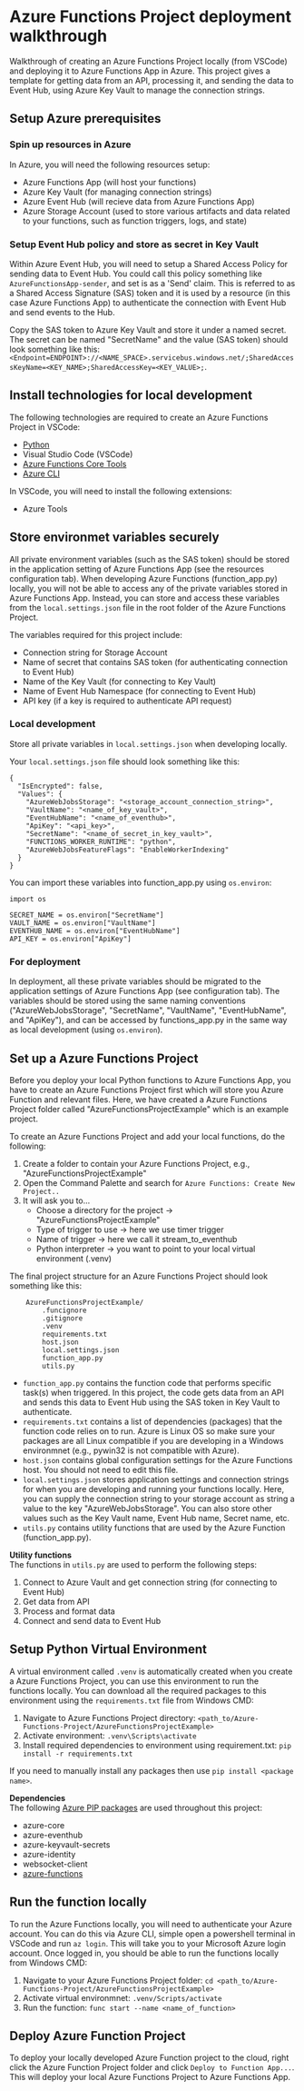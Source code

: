 # Azure Functions Project deployment walkthrough

Walkthrough of creating an Azure Functions Project locally (from VSCode) and deploying it to Azure Functions App in Azure. This project gives a template for getting data from an API, processing it, and sending the data to Event Hub, using Azure Key Vault to manage the connection strings.

## Setup Azure prerequisites

### Spin up resources in Azure
In Azure, you will need the following resources setup:
- Azure Functions App (will host your functions)
- Azure Key Vault (for managing connection strings)
- Azure Event Hub (will recieve data from Azure Functions App)
- Azure Storage Account (used to store various artifacts and data related to your functions, such as function triggers, logs, and state)

### Setup Event Hub policy and store as secret in Key Vault
Within Azure Event Hub, you will need to setup a Shared Access Policy for sending data to Event Hub. You could call this policy something like `AzureFunctionsApp-sender`, and set is as a 'Send' claim. This is referred to as a Shared Access Signature (SAS) token and it is used by a resource (in this case Azure Functions App) to authenticate the connection with Event Hub and send events to the Hub. 

Copy the SAS token to Azure Key Vault and store it under a named secret. The secret can be named "SecretName" and the value (SAS token) should look something like this: `<Endpoint=ENDPOINT>://<NAME_SPACE>.servicebus.windows.net/;SharedAccessKeyName=<KEY_NAME>;SharedAccessKey=<KEY_VALUE>;`.

## Install technologies for local development
The following technologies are required to create an Azure Functions Project in VSCode:
- [Python](https://www.python.org/)
- Visual Studio Code (VSCode)
- [Azure Functions Core Tools](https://github.com/Azure/azure-functions-core-tools#installing)
- [Azure CLI](https://learn.microsoft.com/en-us/cli/azure/)

In VSCode, you will need to install the following extensions:
- Azure Tools

## Store environmet variables securely

All private environment variables (such as the SAS token) should be stored in the application setting of Azure Functions App (see the resources configuration tab). When developing Azure Functions (function_app.py) locally, you will not be able to access any of the private variables stored in Azure Functions App. Instead, you can store and access these variables from the `local.settings.json` file in the root folder of the Azure Functions Project.

The variables required for this project include:
- Connection string for Storage Account
- Name of secret that contains SAS token (for authenticating connection to Event Hub)
- Name of the Key Vault (for connecting to Key Vault)
- Name of Event Hub Namespace (for connecting to Event Hub)
- API key (if a key is required to authenticate API request)

### Local development
Store all private variables in `local.settings.json` when developing locally.

Your `local.settings.json` file should look something like this:
```
{
  "IsEncrypted": false,
  "Values": {
    "AzureWebJobsStorage": "<storage_account_connection_string>",
    "VaultName": "<name_of_key_vault>",
    "EventHubName": "<name_of_eventhub>",
    "ApiKey": "<api_key>",
    "SecretName": "<name_of_secret_in_key_vault>",
    "FUNCTIONS_WORKER_RUNTIME": "python",
    "AzureWebJobsFeatureFlags": "EnableWorkerIndexing"
  }
}
```

You can import these variables into function_app.py using `os.environ`:
```
import os

SECRET_NAME = os.environ["SecretName"]
VAULT_NAME = os.environ["VaultName"]
EVENTHUB_NAME = os.environ["EventHubName"]
API_KEY = os.environ["ApiKey"]
```

### For deployment
In deployment, all these private variables should be migrated to the application settings of Azure Functions App (see configuration tab). The variables should be stored using the same naming conventions ("AzureWebJobsStorage", "SecretName", "VaultName", "EventHubName", and "ApiKey"), and can be accessed by functions_app.py in the same way as local development (using `os.environ`).


## Set up a Azure Functions Project
Before you deploy your local Python functions to Azure Functions App, you have to create an Azure Functions Project first which will store you Azure Function and relevant files. Here, we have created a Azure Functions Project folder called "AzureFunctionsProjectExample" which is an example project.

To create an Azure Functions Project and add your local functions, do the following:
1. Create a folder to contain your Azure Functions Project, e.g., "AzureFunctionsProjectExample"
2. Open the Command Palette and search for `Azure Functions: Create New Project..`
3. It will ask you to...
    - Choose a directory for the project -> "AzureFunctionsProjectExample"
    - Type of trigger to use -> here we use timer trigger
    - Name of trigger -> here we call it stream_to_eventhub
    - Python interpreter -> you want to point to your local virtual environment (.venv)

The final project structure for an Azure Functions Project should look something like this:
```
    AzureFunctionsProjectExample/
        .funcignore
        .gitignore
        .venv
        requirements.txt
        host.json
        local.settings.json
        function_app.py
        utils.py
```

- `function_app.py` contains the function code that performs specific task(s) when triggered. In this project, the code gets data from an API and sends this data to Event Hub using the SAS token in Key Vault to authenticate.
- `requirements.txt` contains a list of dependencies (packages) that the function code relies on to run. Azure is Linux OS so make sure your packages are all Linux compatible if you are developing in a Windows environmnet (e.g., pywin32 is not compatible with Azure).
- `host.json` contains global configuration settings for the Azure Functions host. You should not need to edit this file.
- `local.settings.json` stores application settings and connection strings for when you are developing and running your functions locally. Here, you can supply the connection string to your storage account as string a value to the key "AzureWebJobsStorage". You can also store other values such as the Key Vault name, Event Hub name, Secret name, etc.
- `utils.py` contains utility functions that are used by the Azure Function (function_app.py).

<b>Utility functions</b>
<br>
The functions in `utils.py` are used to perform the following steps:
1. Connect to Azure Vault and get connection string (for connecting to Event Hub)
2. Get data from API
3. Process and format data
4. Connect and send data to Event Hub 

## Setup Python Virtual Environment
A virtual environment called `.venv` is automatically created when you create a Azure Functions Project, you can use this environment to run the functions locally. You can download all the required packages to this environment using the `requirements.txt` file from Windows CMD:
1. Navigate to Azure Functions Project directory: `<path_to/Azure-Functions-Project/AzureFunctionsProjectExample>`
2. Activate environment: `.venv\Scripts\activate`
3. Install required dependencies to environment using requirement.txt: `pip install -r requirements.txt`

If you need to manually install any packages then use `pip install <package name>`.

<b>Dependencies</b>
<br>
The following [Azure PIP packages](https://pypi.org/project/azure/) are used throughout this project:
 - azure-core
 - azure-eventhub
 - azure-keyvault-secrets
 - azure-identity
 - websocket-client
 - [azure-functions](https://pypi.org/project/azure-functions/)

## Run the function locally
To run the Azure Functions locally, you will need to authenticate your Azure account. You can do this via Azure CLI, simple open a powershell terminal in VSCode and run `az login`. This will take you to your Microsoft Azure login account. Once logged in, you should be able to run the functions locally from Windows CMD:

1. Navigate to your Azure Functions Project folder: `cd <path_to/Azure-Functions-Project/AzureFunctionsProjectExample>`
2. Activate virtual environmnet: `.venv/Scripts/activate`
3. Run the function: `func start --name <name_of_function>`

## Deploy Azure Function Project

To deploy your locally developed Azure Function project to the cloud, right click the Azure Function Project folder and click `Deploy to Function App...`. This will deploy your local Azure Functions Project to Azure Functions App.